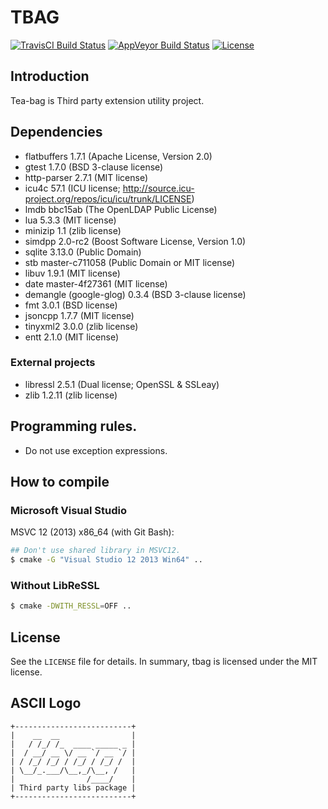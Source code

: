 # TBAG

[![TravisCI Build Status](https://travis-ci.org/osom8979/tbag.svg?branch=master)](https://travis-ci.org/osom8979/tbag)
[![AppVeyor Build Status](https://ci.appveyor.com/api/projects/status/github/osom8979/tbag?branch=master&svg=true)](https://ci.appveyor.com/project/osom8979/tbag)
[![License](https://img.shields.io/badge/license-MIT-blue.svg)](LICENSE)

## Introduction

Tea-bag is Third party extension utility project.

## Dependencies

- flatbuffers 1.7.1 (Apache License, Version 2.0)
- gtest 1.7.0 (BSD 3-clause license)
- http-parser 2.7.1 (MIT license)
- icu4c 57.1 (ICU license; http://source.icu-project.org/repos/icu/icu/trunk/LICENSE)
- lmdb bbc15ab (The OpenLDAP Public License)
- lua 5.3.3 (MIT license)
- minizip 1.1 (zlib license)
- simdpp 2.0-rc2 (Boost Software License, Version 1.0)
- sqlite 3.13.0 (Public Domain)
- stb master-c711058 (Public Domain or MIT license)
- libuv 1.9.1 (MIT license)
- date master-4f27361 (MIT license)
- demangle (google-glog) 0.3.4 (BSD 3-clause license)
- fmt 3.0.1 (BSD license)
- jsoncpp 1.7.7 (MIT license)
- tinyxml2 3.0.0 (zlib license)
- entt 2.1.0 (MIT license)

### External projects
- libressl 2.5.1 (Dual license; OpenSSL & SSLeay)
- zlib 1.2.11 (zlib license)

## Programming rules.

- Do not use exception expressions.
 
## How to compile

### Microsoft Visual Studio

MSVC 12 (2013) x86_64 (with Git Bash):
```bash
## Don't use shared library in MSVC12.
$ cmake -G "Visual Studio 12 2013 Win64" ..
```

### Without LibReSSL
```bash
$ cmake -DWITH_RESSL=OFF ..
```

## License

See the `LICENSE` file for details. In summary, tbag is licensed under the MIT license.

## ASCII Logo

```
+--------------------------+
|    __  __                |
|   / /_/ /_  ____ _____ _ |
|  / __/ __ \/ __ `/ __ `/ |
| / /_/ /_/ / /_/ / /_/ /  |
| \__/_.___/\__,_/\__, /   |
|                /____/    |
| Third party libs package |
+--------------------------+
```

